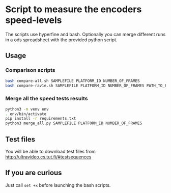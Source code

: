 # Script to measure the encoders speed-levels

The scripts use hyperfine and bash.
Optionally you can merge different runs in a ods spreadsheet with the provided python script.

## Usage

### Comparison scripts

```sh
bash compare-all.sh SAMPLEFILE PLATFORM_ID NUMBER_OF_FRAMES
bash compare-rav1e.sh SAMPLEFILE PLATFORM_ID NUMBER_OF_FRAMES PATH_TO_ENCODER <PATH_TO_ENCODER..>
```

### Merge all the speed tests results

```sh
python3 -m venv env
. env/bin/activate
pip install -r requirements.txt
python3 merge_all.py SAMPLEFILE PLATFORM_ID NUMBER_OF_FRAMES
```

## Test files

You will be able to download test files from
http://ultravideo.cs.tut.fi/#testsequences

## If you are curious

Just call `set +x` before launching the bash scripts.
